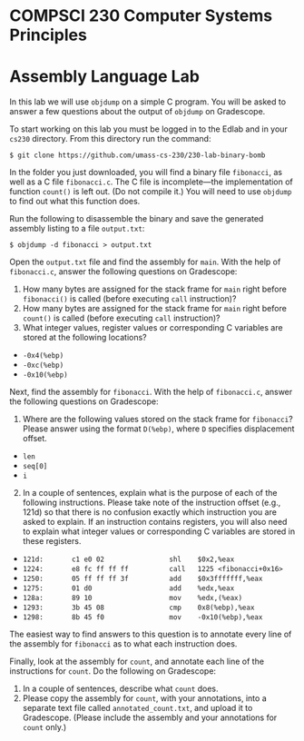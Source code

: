 # COMPSCI 230 Computer Systems Principles
# Assembly Language Lab

In this lab we will use `objdump` on a simple C program. You will be asked to
answer a few questions about the output of `objdump` on Gradescope.

To start working on this lab you must be logged in to the Edlab and in your
`cs230` directory. From this directory run the command:

```
$ git clone https://github.com/umass-cs-230/230-lab-binary-bomb
```

In the folder you just downloaded, you will find a binary file `fibonacci`, as
well as a C file `fibonacci.c`. The C file is incomplete—the implementation of
function `count()` is left out. (Do not compile it.) You will need to use
`objdump` to find out what this function does.

Run the following to disassemble the binary and save the generated assembly listing
to a file `output.txt`:

```
$ objdump -d fibonacci > output.txt
```

Open the `output.txt` file and find the assembly for `main`. With the help of
`fibonacci.c`, answer the following questions on Gradescope:

1. How many bytes are assigned for the stack frame for `main` right before
`fibonacci()` is called (before executing `call` instruction)?
2. How many bytes are assigned for the stack frame for `main` right before
`count()` is called (before executing `call` instruction)?
3. What integer values, register values or corresponding C variables are stored
at the following locations?
  * `-0x4(%ebp)`
  * `-0xc(%ebp)`
  * `-0x10(%ebp)`

Next, find the assembly for `fibonacci`. With the help of `fibonacci.c`, answer
the following questions on Gradescope:

1. Where are the following values stored on the stack frame for `fibonacci`?
Please answer using the format `D(%ebp)`, where `D` specifies displacement
offset.
  * `len`
  * `seq[0]`
  * `i`
2. In a couple of sentences, explain what is the purpose of each of the
following instructions. Please take note of the instruction offset (e.g., 121d)
so that there is no confusion exactly which instruction you are asked to
explain. If an instruction contains registers, you will also need to explain
what integer values or corresponding C variables are stored in these registers.
  * `121d:       c1 e0 02                shl    $0x2,%eax`
  * `1224:       e8 fc ff ff ff          call   1225 <fibonacci+0x16>`
  * `1250:       05 ff ff ff 3f          add    $0x3fffffff,%eax`
  * `1275:       01 d0                   add    %edx,%eax`
  * `128a:       89 10                   mov    %edx,(%eax)`
  * `1293:       3b 45 08                cmp    0x8(%ebp),%eax`
  * `1298:       8b 45 f0                mov    -0x10(%ebp),%eax`

The easiest way to find answers to this question is to annotate every line of the
assembly for `fibonacci` as to what each instruction does.

Finally, look at the assembly for `count`, and annotate each line of the
instructions for `count`. Do the following on Gradescope:
1. In a couple of sentences, describe what `count` does.
2. Please copy the assembly for `count`, with your annotations, into a separate
text file called `annotated_count.txt`, and upload it to Gradescope. (Please
include the assembly and your annotations for `count` only.)

